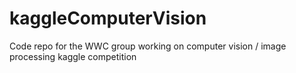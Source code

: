 # kaggleComputerVision
Code repo for the WWC group working on computer vision / image processing kaggle competition 

